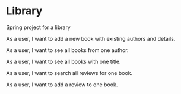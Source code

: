 # Library
 Spring project for a library

As a user, I want to add a new book with existing authors and details.

As a user, I want to see all books from one author.

As a user, I want to see all books with one title.

As a user, I want to search all reviews for one book.

As a user, I want to add a review to one book.

